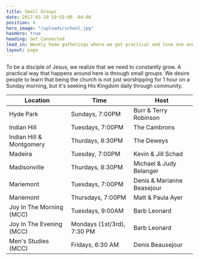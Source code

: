 ```yaml
---
title: Small Groups
date: 2017-03-19 19:55:00 -04:00
position: 4
hero_image: "/uploads/school.jpg"
hasHero: true
heading: Get Connected
lead_in: Weekly home gatherings where we get practical and love one another.
layout: page
---
```


To be a disciple of Jesus, we realize that we need to constantly grow. A practical way that happens around here is through small groups. We desire people to learn that being the church is not just worshipping for 1 hour on a Sunday morning, but it's seeking His Kingdom daily through community.

| Location                     | Time                 | Host                         |
| ---------------------------  | -------------------- | -----------------------------|
| Hyde Park                    | Sundays, 7:00PM      | Burr &amp; Terry Robinson    |
| Indian Hill                  | Tuesdays, 7:00PM     | The Cambrons                 |
| Indian Hill &amp; Montgomery | Thurdays, 8:30PM     | The Deweys                   |
| Madeira                      | Tuesday, 7:00PM      | Kevin &amp; Jill Schad       |
| Madisonville                 | Thurdays, 8:30PM     | Michael &amp; Judy Belanger  |
| Mariemont                    | Tuesdays, 7:00PM     | Denis &amp; Marianne Beasejour
| Mariemont                    | Thursdays, 7:00PM    | Matt &amp; Paula Ayer        |
| Joy In The Morning (MCC)     | Tuesdays, 9:00AM     | Barb Leonard                 |
| Joy In The Evening (MCC)     | Mondays (1st/3rd), 7:30 PM  | Barb Leonard          |
| Men's Studies (MCC)          | Fridays, 6:30 AM      | Denis Beausejour            |
